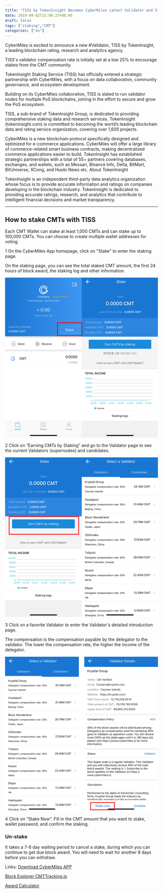 ```yaml
---
title: "TISS by TokenInsight Becomes CyberMiles Latest Validator and Startegic Partner"
date: 2019-09-02T15:00:23+08:00
draft: false
tags: ["staking","CMT"]
categories: ["en"]
---
```


CyberMiles is excited to announce a new #Validator, TISS by TokenInsight, a leading blockchain rating, research and analytics agency.

TISS's validator compensation rate is initially set at a low 25% to encourage stakes from the CMT community.

TokenInsight Staking Service (TISS) has officially entered a strategic partnership with CyberMiles, with a focus on data collaboration, community governance, and ecosystem development.

Building on its CyberMiles collaboration, TISS is slated to run validator nodes for multiple PoS blockchains, joining in the effort to secure and grow the PoS ecosystem.

TISS, a sub-brand of TokenInsight Group, is dedicated to providing comprehensive staking data and research services. TokenInsight (tokeninsight.com) is committed to becoming the world’s leading blockchain data and rating service organization, covering over 1,600 projects.

CyberMiles is a new blockchain protocol specifically designed and optimized for e-commerce applications. CyberMiles will offer a large library of commerce-related smart business contracts, making decentralized commerce applications easier to build.
TokenInsight has established strategic partnerships with a total of 55+ partners covering databases, exchanges, and wallets, such as Messari, Binance Info, Delta, BitMart, BitUniverse, XCong, and Huobi News etc.
About TokenInsight

TokenInsight is an independent third-party data analytics organization whose focus is to provide accurate information and ratings on companies developing in the blockchain industry. TokenInsight is dedicated to providing accurate ratings, research, and analytics that contribute to intelligent financial decisions and market transparency.


-----------------------------------------------------------------------------------------------------------------------------------

## How to stake CMTs with TISS

Each CMT Wallet can stake at least 1,000 CMTs and can stake up to 100,000 CMTs. You can choose to create multiple wallet addresses for voting.

1 On the CyberMiles App homepage, click on "Stake" to enter the staking page.

On the staking page, you can see the total staked CMT amount, the first 24 hours of block award, the staking log and other information.

![](/images/20190625-CMT-staking-tutorial-04.png)

2 Click on “Earning CMTs by Staking” and go to the Validator page to see the current Validators (supernodes) and candidates.

![](/images/20190625-CMT-staking-tutorial-05.png)

3 Click on a favorite Validator to enter the Validator's detailed introduction page.

The compensation is the compensation payable by the delegator to the validator. The lower the compensation rate, the higher the income of the delegator.

![](/images/20190625-CMT-staking-tutorial-06.png)

4 Click on “Stake Now”. Fill in the CMT amount that you want to stake, wallet password, and confirm the staking.

### Un-stake

It takes a 7-8 day waiting period to cancel a stake, during which you can continue to get due block award. You will need to wait for another 8 days before you can withdraw.




Links:
[Download CyberMiles APP](http://onelink.to/v248ze)

[Block Explorer CMTTracking.io](https://www.cmttracking.io/)

[Award Calculator](https://www.cmttracking.io/nodes)


